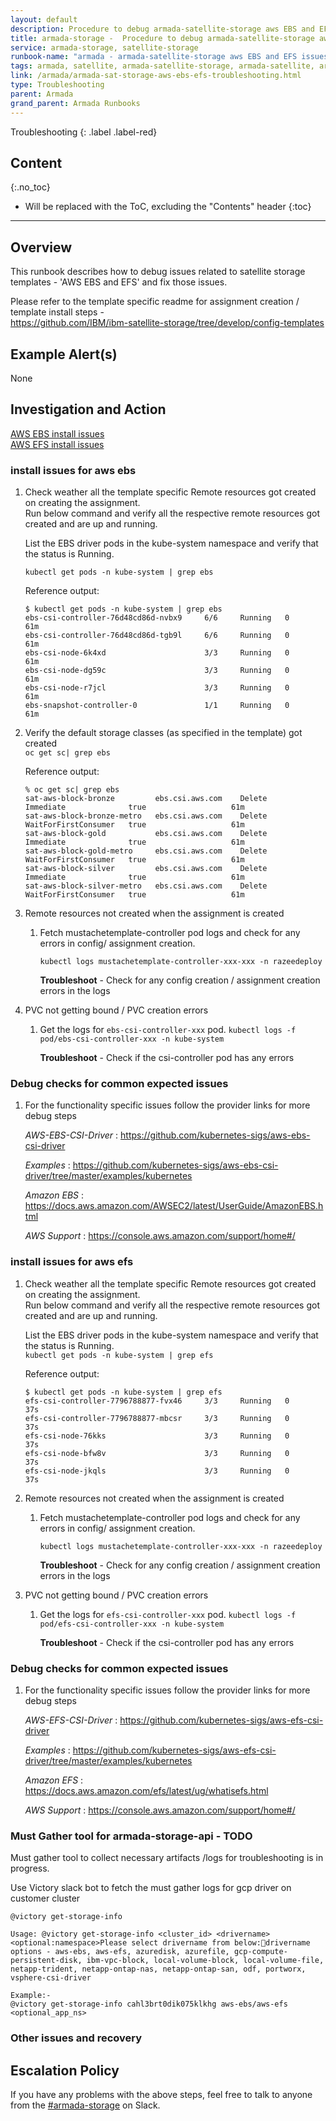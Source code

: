 ```yaml
---
layout: default
description: Procedure to debug armada-satellite-storage aws EBS and EFS template issues.
title: armada-storage -  Procedure to debug armada-satellite-storage aws EBS and EFS template issues.
service: armada-storage, satellite-storage
runbook-name: "armada - armada-satellite-storage aws EBS and EFS issues."
tags: armada, satellite, armada-satellite-storage, armada-satellite, armada-storage, armada-storage-api, satellite-templates, configuration, assignment, subscription
link: /armada/armada-sat-storage-aws-ebs-efs-troubleshooting.html
type: Troubleshooting
parent: Armada
grand_parent: Armada Runbooks
---
```


Troubleshooting
{: .label .label-red}

## Content
{:.no_toc}

* Will be replaced with the ToC, excluding the "Contents" header
{:toc}

---

## Overview

This runbook describes how to debug issues related to satellite storage templates - 'AWS EBS and EFS' and fix those issues.

Please refer to the template specific readme for assignment creation / template install steps - <br>
https://github.com/IBM/ibm-satellite-storage/tree/develop/config-templates

## Example Alert(s)

   None

## Investigation and Action

[AWS EBS install issues](https://pages.github.ibm.com/alchemy-conductors/documentation-pages/docs/runbooks/armada/armada-sat-storage-aws-ebs-efs-troubleshooting.html#install-issues-for-aws-ebs) <br>
[AWS EFS install issues](https://pages.github.ibm.com/alchemy-conductors/documentation-pages/docs/runbooks/armada/armada-sat-storage-aws-ebs-efs-troubleshooting.html#install-issues-for-aws-efs) <br>

### install issues for aws ebs

1. Check weather all the template specific Remote resources got created on creating the assignment.<br>
   Run below command and verify all the respective remote resources got created and are up and running.

   List the EBS driver pods in the kube-system namespace and verify that the status is Running.

   `kubectl get pods -n kube-system | grep ebs`


   Reference output:
   ```
   $ kubectl get pods -n kube-system | grep ebs
   ebs-csi-controller-76d48cd86d-nvbx9     6/6     Running   0          61m
   ebs-csi-controller-76d48cd86d-tgb9l     6/6     Running   0          61m
   ebs-csi-node-6k4xd                      3/3     Running   0          61m
   ebs-csi-node-dg59c                      3/3     Running   0          61m
   ebs-csi-node-r7jcl                      3/3     Running   0          61m
   ebs-snapshot-controller-0               1/1     Running   0          61m
   ```

1. Verify the default storage classes (as specified in the template) got created <br>
   `oc get sc| grep ebs`

   Reference output:
     ```.env
   % oc get sc| grep ebs
   sat-aws-block-bronze         ebs.csi.aws.com    Delete          Immediate              true                   61m
   sat-aws-block-bronze-metro   ebs.csi.aws.com    Delete          WaitForFirstConsumer   true                   61m
   sat-aws-block-gold           ebs.csi.aws.com    Delete          Immediate              true                   61m
   sat-aws-block-gold-metro     ebs.csi.aws.com    Delete          WaitForFirstConsumer   true                   61m
   sat-aws-block-silver         ebs.csi.aws.com    Delete          Immediate              true                   61m
   sat-aws-block-silver-metro   ebs.csi.aws.com    Delete          WaitForFirstConsumer   true                   61m
   ```

1. Remote resources not created when the assignment is created

   1. Fetch mustachetemplate-controller pod logs and check for any errors in config/ assignment creation.

        ```
        kubectl logs mustachetemplate-controller-xxx-xxx -n razeedeploy
        ```

        **Troubleshoot** - Check for any config creation / assignment creation errors in the logs

1. PVC not getting bound / PVC creation errors     
   1. Get the logs for `ebs-csi-controller-xxx` pod.
        `kubectl logs -f pod/ebs-csi-controller-xxx -n kube-system`

       **Troubleshoot** - Check if the csi-controller pod has any errors


### Debug checks for common expected issues

1. For the functionality specific issues follow the provider links for more debug steps

    *AWS-EBS-CSI-Driver* : https://github.com/kubernetes-sigs/aws-ebs-csi-driver

    *Examples* : https://github.com/kubernetes-sigs/aws-ebs-csi-driver/tree/master/examples/kubernetes

    *Amazon EBS* : https://docs.aws.amazon.com/AWSEC2/latest/UserGuide/AmazonEBS.html

    *AWS Support* : https://console.aws.amazon.com/support/home#/



### install issues for aws efs

1. Check weather all the template specific Remote resources got created on creating the assignment.<br>
   Run below command and verify all the respective remote resources got created and are up and running.

   List the EBS driver pods in the kube-system namespace and verify that the status is Running. <br>
   `kubectl get pods -n kube-system | grep efs`


   Reference output:
      ```
      $ kubectl get pods -n kube-system | grep efs
      efs-csi-controller-7796788877-fvx46     3/3     Running   0          37s
      efs-csi-controller-7796788877-mbcsr     3/3     Running   0          37s
      efs-csi-node-76kks                      3/3     Running   0          37s
      efs-csi-node-bfw8v                      3/3     Running   0          37s
      efs-csi-node-jkqls                      3/3     Running   0          37s
      ```

1. Remote resources not created when the assignment is created

   1. Fetch mustachetemplate-controller pod logs and check for any errors in config/ assignment creation.

        ```
        kubectl logs mustachetemplate-controller-xxx-xxx -n razeedeploy
        ```

        **Troubleshoot** - Check for any config creation / assignment creation errors in the logs

1. PVC not getting bound / PVC creation errors     
   1. Get the logs for `efs-csi-controller-xxx` pod.
        `kubectl logs -f pod/efs-csi-controller-xxx -n kube-system`

       **Troubleshoot** - Check if the csi-controller pod has any errors


### Debug checks for common expected issues

1. For the functionality specific issues follow the provider links for more debug steps

    *AWS-EFS-CSI-Driver* : https://github.com/kubernetes-sigs/aws-efs-csi-driver

    *Examples* : https://github.com/kubernetes-sigs/aws-efs-csi-driver/tree/master/examples/kubernetes

    *Amazon EFS* : https://docs.aws.amazon.com/efs/latest/ug/whatisefs.html

    *AWS Support* : https://console.aws.amazon.com/support/home#/



### Must Gather tool for armada-storage-api - TODO

Must gather tool to collect necessary artifacts /logs for troubleshooting is in progress.

Use Victory slack bot to fetch the must gather logs for gcp driver on customer cluster
```
@victory get-storage-info

Usage: @victory get-storage-info <cluster_id> <drivername> <optional:namespace>Please select drivername from below:drivername options - aws-ebs, aws-efs, azuredisk, azurefile, gcp-compute-persistent-disk, ibm-vpc-block, local-volume-block, local-volume-file, netapp-trident, netapp-ontap-nas, netapp-ontap-san, odf, portworx, vsphere-csi-driver

Example:-
@victory get-storage-info cahl3brt0dik075klkhg aws-ebs/aws-efs <optional_app_ns>
```


### Other issues and recovery


## Escalation Policy
If you have any problems with the above steps, feel free to talk to anyone from the [#armada-storage](https://ibm-argonauts.slack.com/archives/C53P14PFE) on Slack.
